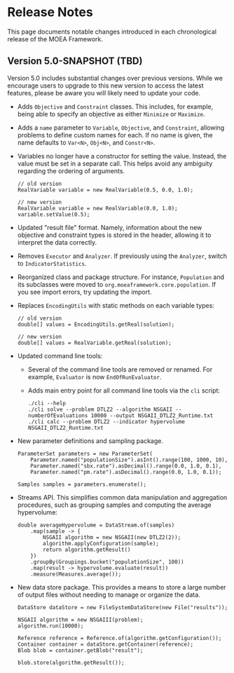 # Release Notes

This page documents notable changes introduced in each chronological release of the MOEA Framework.

## Version 5.0-SNAPSHOT (TBD)

Version 5.0 includes substantial changes over previous versions.  While we encourage users to upgrade to this new
version to access the latest features, please be aware you will likely need to update your code.
  
  * Adds `Objective` and `Constraint` classes.  This includes, for example, being able to specify an objective as either
    `Minimize` or `Maximize`.
    
  * Adds a `name` parameter to `Variable`, `Objective`, and `Constraint`, allowing problems to define custom names for
    each.  If no name is given, the name defaults to `Var<N>`, `Obj<N>`, and `Constr<N>`.
    
  * Variables no longer have a constructor for setting the value.  Instead, the value must be set in a separate call.
    This helps avoid any ambiguity regarding the ordering of arguments.
    ```
    // old version
    RealVariable variable = new RealVariable(0.5, 0.0, 1.0);
    
    // new version
    RealVariable variable = new RealVariable(0.0, 1.0);
    variable.setValue(0.5);
    ```
    
  * Updated "result file" format.  Namely, information about the new objective and constraint types is stored in the
    header, allowing it to interpret the data correctly.
    
  * Removes `Executor` and `Analyzer`.  If previously using the `Analyzer`, switch to `IndicatorStatistics`.
  
  * Reorganized class and package structure.  For instance, `Population` and its subclasses were moved to
    `org.moeaframework.core.population`.  If you see import errors, try updating the import.
    
  * Replaces `EncodingUtils` with static methods on each variable types:
    ```
    // old version
    double[] values = EncodingUtils.getReal(solution);
    
    // new version
    double[] values = RealVariable.getReal(solution);
    ```
    
  * Updated command line tools:
  
    * Several of the command line tools are removed or renamed.  For example, `Evaluator` is now `EndOfRunEvaluator`.
    
    * Adds main entry point for all command line tools via the `cli` script:
      ```
      ./cli --help
      ./cli solve --problem DTLZ2 --algorithm NSGAII --numberOfEvaluations 10000 --output NSGAII_DTLZ2_Runtime.txt
      ./cli calc --problem DTLZ2 --indicator hypervolume NSGAII_DTLZ2_Runtime.txt
      ```
       
  * New parameter definitions and sampling package.  
    ```
    ParameterSet parameters = new ParameterSet(
        Parameter.named("populationSize").asInt().range(100, 1000, 10),
        Parameter.named("sbx.rate").asDecimal().range(0.0, 1.0, 0.1),
        Parameter.named("pm.rate").asDecimal().range(0.0, 1.0, 0.1));
    
    Samples samples = parameters.enumerate();
    ```
    
  * Streams API.  This simplifies common data manipulation and aggregation procedures, such as grouping samples and
    computing the average hypervolume:
    ```
    double averageHypervolume = DataStream.of(samples)
        .map(sample -> {
            NSGAII algorithm = new NSGAII(new DTLZ2(2));
            algorithm.applyConfiguration(sample);
            return algorithm.getResult()
        })
        .groupBy(Groupings.bucket("populationSize", 100))
        .map(result -> hypervolume.evaluate(result))
        .measure(Measures.average());
    ```
  
  * New data store package.  This provides a means to store a large number of output files without needing to manage
    or organize the data.
    ```
    DataStore dataStore = new FileSystemDataStore(new File("results"));
    
    NSGAII algorithm = new NSGAIII(problem);
	algorithm.run(10000);
    	
    Reference reference = Reference.of(algorithm.getConfiguration());
    Container container = dataStore.getContainer(reference);
    Blob blob = container.getBlob("result");
    
    blob.store(algorithm.getResult());
    ```
 
